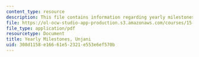 ```yaml
---
content_type: resource
description: This file contains information regarding yearly milestones.
file: https://ol-ocw-studio-app-production.s3.amazonaws.com/courses/15-s07-globalhealth-lab-spring-2013/308d1158e16661e52321e553e6ef570b_MIT15_S07S13_yearl_mi_unj.pdf
file_type: application/pdf
resourcetype: Document
title: Yearly Milestones, Unjani
uid: 308d1158-e166-61e5-2321-e553e6ef570b
---
```


